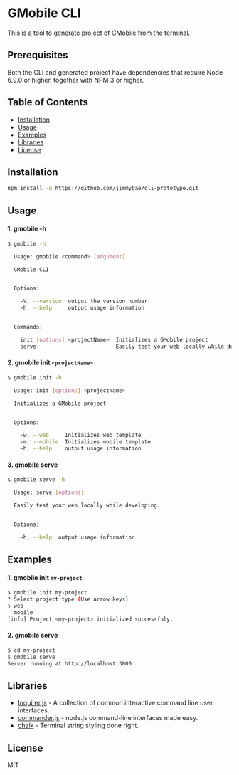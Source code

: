 # GMobile CLI
This is a tool to generate project of GMobile from the terminal.

## Prerequisites
Both the CLI and generated project have dependencies that require Node 6.9.0 or higher, together
with NPM 3 or higher.

## Table of Contents
* [Installation](#installation)
* [Usage](#usage)
* [Examples](#examples)
* [Libraries](#libraries)
* [License](#license)

## Installation
```sh
npm install -g https://github.com/jimmybae/cli-prototype.git
```

## Usage
#### 1. gmobile -h
```sh
$ gmobile -h

  Usage: gmobile <command> [argument]

  GMobile CLI


  Options:

    -V, --version  output the version number
    -h, --help     output usage information


  Commands:

    init [options] <projectName>  Initializes a GMobile project
    serve                         Easily test your web locally while developing.
```
#### 2. gmobile init `<projectName>`
```sh
$ gmobile init -h

  Usage: init [options] <projectName>

  Initializes a GMobile project


  Options:

    -w, --web     Initializes web template
    -m, --mobile  Initializes mobile template
    -h, --help    output usage information
```
#### 3. gmobile serve
```sh
$ gmobile serve -h

  Usage: serve [options]

  Easily test your web locally while developing.


  Options:

    -h, --help  output usage information
```

## Examples
#### 1. gmobile init `my-project`
```sh
$ gmobile init my-project
? Select project type (Use arrow keys)
❯ web
  mobile
[info] Project <my-project> initialized successfuly.
```
#### 2. gmobile serve
```sh
$ cd my-project
$ gmobile serve
Server running at http://localhost:3000
```

## Libraries
- [Inquirer.js](https://github.com/SBoudrias/Inquirer.js) - A collection of common interactive command line user interfaces.
- [commander.js](https://github.com/tj/commander.js) - node.js command-line interfaces made easy.
- [chalk](https://github.com/chalk/chalk) - Terminal string styling done right.

## License
MIT
